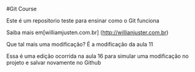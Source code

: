 #Git Course

Este é um repositorio teste para ensinar como o Git funciona

Saiba mais em[williamjusten.com.br] (http://willianjuster.com.br)

Que tal mais uma modificação? É a modificação da aula 11

Essa é uma edição ocorrida na aula 16 para simular uma modificação no projeto e salvar novamente no Github
